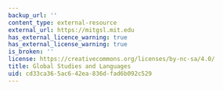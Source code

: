 ```yaml
---
backup_url: ''
content_type: external-resource
external_url: https://mitgsl.mit.edu
has_external_licence_warning: true
has_external_license_warning: true
is_broken: ''
license: https://creativecommons.org/licenses/by-nc-sa/4.0/
title: Global Studies and Languages
uid: cd33ca36-5ac6-42ea-836d-fad6b092c529
---
```

